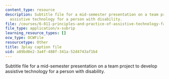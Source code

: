 ```yaml
---
content_type: resource
description: Subtitle file for a mid-semester presentation on a team project to develop
  assistive technology for a person with disability.
file: /courses/6-811-principles-and-practice-of-assistive-technology-fall-2014/a89bd0e23a4f488f341a52d4743af1b4_EWjWv1YBB7A.srt
file_type: application/x-subrip
learning_resource_types: []
ocw_type: OCWFile
resourcetype: Other
title: 3play caption file
uid: a89bd0e2-3a4f-488f-341a-52d4743af1b4
---
```

Subtitle file for a mid-semester presentation on a team project to develop assistive technology for a person with disability.

